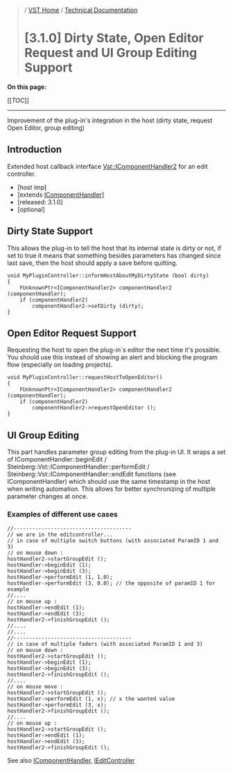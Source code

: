 >/ [VST Home](../../../index.md) / [Technical Documentation](../../Index.md)
>
># [3.1.0] Dirty State, Open Editor Request and UI Group Editing Support

**On this page:**

[[_TOC_]]

---

Improvement of the plug-in's integration in the host (dirty state, request Open Editor, group editing)

## Introduction

Extended host callback interface [Vst::IComponentHandler2](https://steinbergmedia.github.io/vst3_doc/vstinterfaces/classSteinberg_1_1Vst_1_1IComponentHandler2.html) for an edit controller.

- [host imp]
- [extends [IComponentHandler](https://steinbergmedia.github.io/vst3_doc/vstinterfaces/classSteinberg_1_1Vst_1_1IComponentHandler.html)]
- [released: 3.1.0]
- [optional]

## Dirty State Support

This allows the plug-in to tell the host that its internal state is dirty or not, if set to true it means that something besides parameters has changed since last save, then the host should apply a save before quitting.

```
void MyPluginController::informHostAboutMyDirtyState (bool dirty)
{
    FUnknownPtr<IComponentHandler2> componentHandler2 (componentHandler);
    if (componentHandler2)
        componentHandler2->setDirty (dirty);
}
```

## Open Editor Request Support

Requesting the host to open the plug-in´s editor the next time it's possible. You should use this instead of showing an alert and blocking the program flow (especially on loading projects).

```
void MyPluginController::requestHostToOpenEditor()
{
    FUnknownPtr<IComponentHandler2> componentHandler2 (componentHandler);
    if (componentHandler2)
        componentHandler2->requestOpenEditor ();
}
```

## UI Group Editing

This part handles parameter group editing from the plug-in UI. It wraps a set of IComponentHandler::beginEdit / Steinberg::Vst::IComponentHandler::performEdit / Steinberg::Vst::IComponentHandler::endEdit functions (see IComponentHandler) which should use the same timestamp in the host when writing automation. This allows for better synchronizing of multiple parameter changes at once.

### Examples of different use cases

```
//--------------------------------------
// we are in the editcontroller...
// in case of multiple switch buttons (with associated ParamID 1 and 3)
// on mouse down :
hostHandler2->startGroupEdit ();
hostHandler->beginEdit (1);
hostHandler->beginEdit (3);
hostHandler->performEdit (1, 1.0);
hostHandler->performEdit (3, 0.0); // the opposite of paramID 1 for example
//....
// on mouse up :
hostHandler->endEdit (1);
hostHandler->endEdit (3);
hostHandler2->finishGroupEdit ();
//....
//....
//--------------------------------------
// in case of multiple faders (with associated ParamID 1 and 3)
// on mouse down :
hostHandler2->startGroupEdit ();
hostHandler->beginEdit (1);
hostHandler->beginEdit (3);
hostHandler2->finishGroupEdit ();
//....
// on mouse move :
hostHandler2->startGroupEdit ();
hostHandler->performEdit (1, x); // x the wanted value
hostHandler->performEdit (3, x);
hostHandler2->finishGroupEdit ();
//....
// on mouse up :
hostHandler2->startGroupEdit ();
hostHandler->endEdit (1);
hostHandler->endEdit (3);
hostHandler2->finishGroupEdit ();
```

See also [IComponentHandler](https://steinbergmedia.github.io/vst3_doc/vstinterfaces/classSteinberg_1_1Vst_1_1IComponentHandler.html), [IEditController](https://steinbergmedia.github.io/vst3_doc/vstinterfaces/classSteinberg_1_1Vst_1_1IEditController.html)